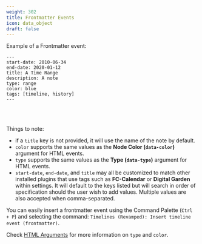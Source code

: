 ```yaml
---
weight: 302
title: Frontmatter Events
icon: data_object
draft: false
---
```


Example of a Frontmatter event:
```
---
start-date: 2010-06-34
end-date: 2020-01-12
title: A Time Range
description: A note
type: range
color: blue
tags: [timeline, history]
---
```

<br></br>

Things to note:
  - if a `title` key is not provided, it will use the name of the note by default.
  - `color` supports the same values as the **Node Color (`data-color`)** argument for HTML events.
  - `type` supports the same values as the **Type (`data-type`)** argument for HTML events.
  - `start-date`, `end-date`, and `title` may all be customized to match other installed plugins that use tags such as **FC-Calendar** or **Digital Garden** within settings. It will default to the keys listed but will search in order of specification should the user wish to add values. Multiple values are also accepted when comma-separated. 

You can easily insert a frontmatter event using the Command Palette (`Ctrl + P`) and selecting the command: `Timelines (Revamped): Insert timeline event (frontmatter)`.

Check [HTML Arguments](../03_arguments/01_html_arguments.md) for more information on `type` and `color`.
